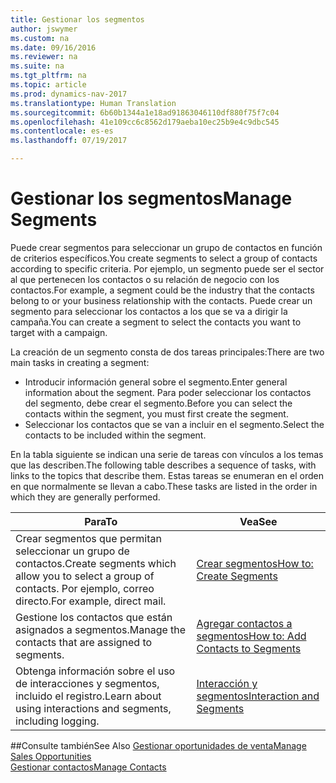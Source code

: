 ```yaml
---
title: Gestionar los segmentos
author: jswymer
ms.custom: na
ms.date: 09/16/2016
ms.reviewer: na
ms.suite: na
ms.tgt_pltfrm: na
ms.topic: article
ms.prod: dynamics-nav-2017
ms.translationtype: Human Translation
ms.sourcegitcommit: 6b60b1344a1e18ad91863046110df880f75f7c04
ms.openlocfilehash: 41e109cc6c8562d179aeba10ec25b9e4c9dbc545
ms.contentlocale: es-es
ms.lasthandoff: 07/19/2017

---
```

# <a name="manage-segments"></a><span data-ttu-id="6faa9-102">Gestionar los segmentos</span><span class="sxs-lookup"><span data-stu-id="6faa9-102">Manage Segments</span></span>
<span data-ttu-id="6faa9-103">Puede crear segmentos para seleccionar un grupo de contactos en función de criterios específicos.</span><span class="sxs-lookup"><span data-stu-id="6faa9-103">You create segments to select a group of contacts according to specific criteria.</span></span> <span data-ttu-id="6faa9-104">Por ejemplo, un segmento puede ser el sector al que pertenecen los contactos o su relación de negocio con los contactos.</span><span class="sxs-lookup"><span data-stu-id="6faa9-104">For example, a segment could be the industry that the contacts belong to or your business relationship with the contacts.</span></span> <span data-ttu-id="6faa9-105">Puede crear un segmento para seleccionar los contactos a los que se va a dirigir la campaña.</span><span class="sxs-lookup"><span data-stu-id="6faa9-105">You can create a segment to select the contacts you want to target with a campaign.</span></span>

<span data-ttu-id="6faa9-106">La creación de un segmento consta de dos tareas principales:</span><span class="sxs-lookup"><span data-stu-id="6faa9-106">There are two main tasks in creating a segment:</span></span>

* <span data-ttu-id="6faa9-107">Introducir información general sobre el segmento.</span><span class="sxs-lookup"><span data-stu-id="6faa9-107">Enter general information about the segment.</span></span> <span data-ttu-id="6faa9-108">Para poder seleccionar los contactos del segmento, debe crear el segmento.</span><span class="sxs-lookup"><span data-stu-id="6faa9-108">Before you can select the contacts within the segment, you must first create the segment.</span></span>
* <span data-ttu-id="6faa9-109">Seleccionar los contactos que se van a incluir en el segmento.</span><span class="sxs-lookup"><span data-stu-id="6faa9-109">Select the contacts to be included within the segment.</span></span>

<span data-ttu-id="6faa9-110">En la tabla siguiente se indican una serie de tareas con vínculos a los temas que las describen.</span><span class="sxs-lookup"><span data-stu-id="6faa9-110">The following table describes a sequence of tasks, with links to the topics that describe them.</span></span> <span data-ttu-id="6faa9-111">Estas tareas se enumeran en el orden en que normalmente se llevan a cabo.</span><span class="sxs-lookup"><span data-stu-id="6faa9-111">These tasks are listed in the order in which they are generally performed.</span></span>

|<span data-ttu-id="6faa9-112">Para</span><span class="sxs-lookup"><span data-stu-id="6faa9-112">To</span></span> |<span data-ttu-id="6faa9-113">Vea</span><span class="sxs-lookup"><span data-stu-id="6faa9-113">See</span></span> |
|---|----|
|<span data-ttu-id="6faa9-114">Crear segmentos que permitan seleccionar un grupo de contactos.</span><span class="sxs-lookup"><span data-stu-id="6faa9-114">Create segments which allow you to select a group of contacts.</span></span> <span data-ttu-id="6faa9-115">Por ejemplo, correo directo.</span><span class="sxs-lookup"><span data-stu-id="6faa9-115">For example, direct mail.</span></span>|[<span data-ttu-id="6faa9-116">Crear segmentos</span><span class="sxs-lookup"><span data-stu-id="6faa9-116">How to: Create Segments</span></span>](marketing-how-create-segment.md)|
|<span data-ttu-id="6faa9-117">Gestione los contactos que están asignados a segmentos.</span><span class="sxs-lookup"><span data-stu-id="6faa9-117">Manage the contacts that are assigned to segments.</span></span>|[<span data-ttu-id="6faa9-118">Agregar contactos a segmentos</span><span class="sxs-lookup"><span data-stu-id="6faa9-118">How to: Add Contacts to Segments</span></span>](marketing-add-contact-segment.md)|
|<span data-ttu-id="6faa9-119">Obtenga información sobre el uso de interacciones y segmentos, incluido el registro.</span><span class="sxs-lookup"><span data-stu-id="6faa9-119">Learn about using interactions and segments, including logging.</span></span>|[<span data-ttu-id="6faa9-120">Interacción y segmentos</span><span class="sxs-lookup"><span data-stu-id="6faa9-120">Interaction and Segments</span></span>](marketing-interaction-segments.md)|

##<a name="see-also"></a><span data-ttu-id="6faa9-121">Consulte también</span><span class="sxs-lookup"><span data-stu-id="6faa9-121">See Also</span></span>
[<span data-ttu-id="6faa9-122">Gestionar oportunidades de venta</span><span class="sxs-lookup"><span data-stu-id="6faa9-122">Manage Sales Opportunities</span></span>](marketing-manage-sales-opportunities.md)  
[<span data-ttu-id="6faa9-123">Gestionar contactos</span><span class="sxs-lookup"><span data-stu-id="6faa9-123">Manage Contacts</span></span>](marketing-contacts.md)

